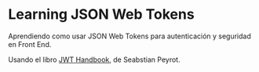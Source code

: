 # Learning JSON Web Tokens

Aprendiendo como usar JSON Web Tokens para autenticación y seguridad en Front End.

Usando el libro [JWT Handbook](https://auth0.com/e-books/jwt-handbook), de Seabstian Peyrot.
